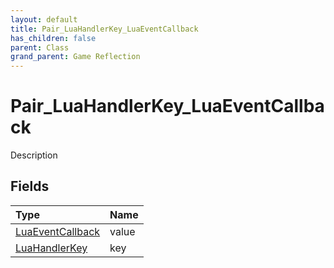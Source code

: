 ```yaml
---
layout: default
title: Pair_LuaHandlerKey_LuaEventCallback
has_children: false
parent: Class
grand_parent: Game Reflection
---
```

# Pair_LuaHandlerKey_LuaEventCallback
Description 

## Fields

| Type | Name |
|:----------|:--------------|
| [LuaEventCallback](/riftbreaker-wiki/docs/game-reflection/classes/lua_event_callback/) | value |
| [LuaHandlerKey](/riftbreaker-wiki/docs/game-reflection/classes/lua_handler_key/) | key |

